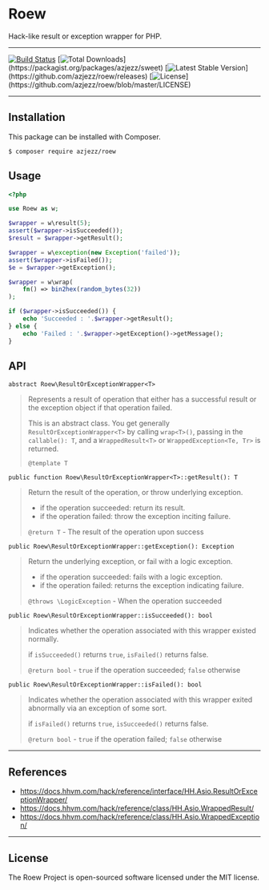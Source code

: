 # Roew

Hack-like result or exception wrapper for PHP.

---

[![Build Status](https://travis-ci.org/azjezz/roew.svg?branch=master)](https://travis-ci.org/azjezz/roew)
[![Total Downloads](https://poser.pugx.org/azjezz/roew/d/total.svg?)](https://packagist.org/packages/azjezz/sweet)
[![Latest Stable Version](https://poser.pugx.org/azjezz/roew/v/stable.svg?)](https://github.com/azjezz/roew/releases)
[![License](https://poser.pugx.org/azjezz/roew/license.svg?)](https://github.com/azjezz/roew/blob/master/LICENSE)

---

## Installation

This package can be installed with Composer.
```console
$ composer require azjezz/roew
```

## Usage

```php
<?php

use Roew as w;

$wrapper = w\result(5);
assert($wrapper->isSucceeded());
$result = $wrapper->getResult();

$wrapper = w\exception(new Exception('failed'));
assert($wrapper->isFailed());
$e = $wrapper->getException();

$wrapper = w\wrap(
    fn() => bin2hex(random_bytes(32))
);

if ($wrapper->isSucceeded()) {
    echo 'Succeeded : '.$wrapper->getResult();
} else {
    echo 'Failed : '.$wrapper->getException()->getMessage();
}
```

## API

`abstract Roew\ResultOrExceptionWrapper<T>`
> Represents a result of operation that either has a successful result or the exception object if that operation failed.
>
> This is an abstract class. You get generally `ResultOrExceptionWrapper<T>` by calling `wrap<T>()`, passing in the `callable(): T`,
> and a `WrappedResult<T>` or `WrappedException<Te, Tr>` is returned.
>
> `@template T`


`public function Roew\ResultOrExceptionWrapper<T>::getResult(): T`
> Return the result of the operation, or throw underlying exception.
>
> - if the operation succeeded: return its result.
> - if the operation failed: throw the exception inciting failure.
>
> `@return T` - The result of the operation upon success


`public Roew\ResultOrExceptionWrapper::getException(): Exception`
> Return the underlying exception, or fail with a logic exception.
>
> - if the operation succeeded: fails with a logic exception.
> - if the operation failed: returns the exception indicating failure.
>
> `@throws \LogicException` - When the operation succeeded


`public Roew\ResultOrExceptionWrapper::isSucceeded(): bool`
> Indicates whether the operation associated with this wrapper existed normally.
>
> if `isSucceeded()` returns `true`, `isFailed()` returns false.
>
> `@return bool` - `true` if the operation succeeded; `false` otherwise


`public Roew\ResultOrExceptionWrapper::isFailed(): bool`
> Indicates whether the operation associated with this wrapper exited abnormally via an exception of some sort.
>
> if `isFailed()` returns `true`, `isSucceeded()` returns false.
>
> `@return bool` - `true` if the operation failed; `false` otherwise

---

## References
- https://docs.hhvm.com/hack/reference/interface/HH.Asio.ResultOrExceptionWrapper/
- https://docs.hhvm.com/hack/reference/class/HH.Asio.WrappedResult/
- https://docs.hhvm.com/hack/reference/class/HH.Asio.WrappedException/

---

## License

The Roew Project is open-sourced software licensed under the MIT license.